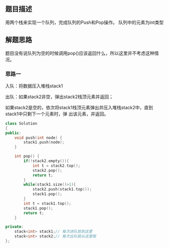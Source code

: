 ## 题目描述

用两个栈来实现一个队列，完成队列的Push和Pop操作。 队列中的元素为int类型 

## 解题思路

题目没有说队列为空的时候调用pop()应该返回什么，所以这里并不考虑这种情况。

### 思路一

入队：将数据压入堆栈stack1

出队：如果stack2非空，弹出stack2栈顶元素并返回；

​	   如果stack2是空的，依次将stack1栈顶元素弹出并压入堆栈stack2中，直到stack1中只剩下一个元素时，弹
           出该元素，并返回。

```cpp
class Solution
{
public:
    void push(int node) {
        stack1.push(node);
    }

    int pop() {
        if(!stack2.empty()){
            int t = stack2.top();
            stack2.pop();
            return t;
        }
        while(stack1.size()>1){
            stack2.push(stack1.top());
            stack1.pop();
        }
        int t = stack1.top();
        stack1.pop();
        return t;
    }

private:
    stack<int> stack1;// 每次进队放到这里
    stack<int> stack2;// 每次出队就从这里取
};
```

